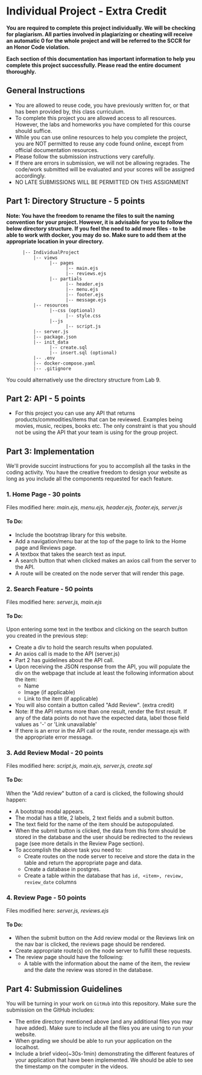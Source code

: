 # Individual Project - Extra Credit


**You are required to complete this project individually. We will be checking for plagiarism. All parties involved in plagiarizing or cheating will receive an automatic 0 for the whole project and will be referred to the SCCR for an Honor Code violation.**

**Each section of this documentation has important information to help you complete this project successfully. Please read the entire document thoroughly.**

## General Instructions
*   You are allowed to reuse code, you have previously written for, or that has been provided by, this class curriculum.
*   To complete this project you are allowed access to all resources. However, the labs and homeworks you have completed for this course should suffice.
*   While you can use online resources to help you complete the project, you are NOT permitted to reuse any code found online, except from official documentation resources.
*   Please follow the submission instructions very carefully.
*   If there are errors in submission, we will not be allowing regrades. The code/work submitted will be evaluated and your scores will be assigned accordingly.
*   NO LATE SUBMISSIONS WILL BE PERMITTED ON THIS ASSIGNMENT



## Part 1: Directory Structure - 5 points

**Note: You have the freedom to rename the files to suit the naming convention for your project. However, it is advisable for you to follow the below directory structure. If you feel the need to add more files - to be able to work with docker, you may do so. Make sure to add them at the appropriate location in your directory.**

          |-- IndividualProject
              |-- views
                    |-- pages
                          |-- main.ejs
                          |-- reviews.ejs
                    |-- partials
                          |-- header.ejs
                          |-- menu.ejs
                          |-- footer.ejs
                          |-- message.ejs
              |-- resources 
                    |--css (optional)
                          |-- style.css
                    |--js
                          |-- script.js
              |-- server.js
              |-- package.json
              |-- init_data
                    |-- create.sql
                    |-- insert.sql (optional)
              |-- .env
              |-- docker-compose.yaml
              |-- .gitignore
        

You could alternatively use the directory structure from Lab 9. 

## Part 2: API - 5 points

*   For this project you can use any API that returns products/commodities/items that can be reviewed. Examples being movies, music, recipes, books etc. The only constraint is that you should not be using the API that your team is using for the group project. 

## Part 3: Implementation

We'll provide succint instructions for you to accomplish all the tasks in the coding activity. You have the creative freedom to design your website as long as you include all the components requested for each feature. 

### 1. Home Page - 30 points

Files modified here: _main.ejs, menu.ejs, header.ejs, footer.ejs, server.js_

#### To Do:

*   Include the bootstrap library for this website.
*   Add a navigation/menu bar at the top of the page to link to the Home page and Reviews page.
*   A textbox that takes the search text as input.
*   A search button that when clicked makes an axios call from the server to the API.
*   A route will be created on the node server that will render this page.

### 2. Search Feature - 50 points

Files modified here: _server.js, main.ejs_

#### To Do:

Upon entering some text in the textbox and clicking on the search button you created in the previous step:

*   Create a div to hold the search results when populated.
*   An axios call is made to the API (server.js)
*   Part 2 has guidelines about the API call.
*   Upon receiving the JSON response from the API, you will populate the div on the webpage that include at least the following information about the item:
    *   Name
    *   Image (if applicable)
    *   Link to the item (if applicable)
*   You will also contain a button called "Add Review". (extra credit)
*   Note: If the API returns more than one result, render the first result. If any of the data points do not have the expected data, label those field values as '-' or 'Link unavailable'
*   If there is an error in the API call or the route, render message.ejs with the appropriate error message.

### 3. Add Review Modal - 20 points

Files modified here: _script.js, main.ejs, server.js, create.sql_

#### To Do:

When the "Add review" button of a card is clicked, the following should happen:

*   A bootstrap modal appears.
*   The modal has a title, 2 labels, 2 text fields and a submit button.
*   The text field for the name of the item should be autopopulated.
*   When the submit button is clicked, the data from this form should be stored in the database and the user should be redirected to the reviews page (see more details in the Review Page section).
*   To accomplish the above task you need to:
    *   Create routes on the node server to receive and store the data in the table and return the appropriate page and data.
    *   Create a database in postgres.
    *   Create a table within the database that has `id, <item>, review, review_date` columns

### 4. Review Page - 50 points

Files modified here: _server.js, reviews.ejs_

#### To Do:

*   When the submit button on the Add review modal or the Reviews link on the nav bar is clicked, the reviews page should be rendered.
*   Create appropriate route(s) on the node server to fulfill these requests.
*   The review page should have the following:
    *   A table with the information about the name of the item, the review and the date the review was stored in the database.

## Part 4: Submission Guidelines

You will be turning in your work on `GitHub` into this repository. Make sure the submission on the GitHub includes:

*   The entire directory mentioned above (and any additional files you may have added). Make sure to include all the files you are using to run your website.
*   When grading we should be able to run your application on the localhost.
*   Include a brief video(~30s-1min) demonstrating the different features of your application that have been implemented. We should be able to see the timestamp on the computer in the videos.
